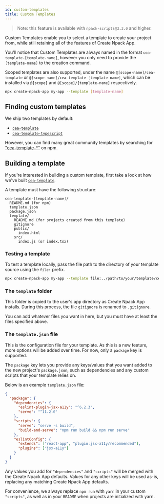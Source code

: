 ```yaml
---
id: custom-templates
title: Custom Templates
---
```


> Note: this feature is available with `npack-scripts@3.3.0` and higher.

Custom Templates enable you to select a template to create your project from, while still retaining all of the features of Create Npack App.

You'll notice that Custom Templates are always named in the format `cea-template-[template-name]`, however you only need to provide the `[template-name]` to the creation command.

Scoped templates are also supported, under the name `@[scope-name]/cea-template` or `@[scope-name]/cea-template-[template-name]`, which can be installed via `@[scope]` and `@[scope]/[template-name]` respectively.

```sh
npx create-npack-app my-app --template [template-name]
```

## Finding custom templates

We ship two templates by default:

- [`cea-template`](https://github.com/express-ts/create-npack-app/tree/master/packages/cea-template)
- [`cea-template-typescript`](https://github.com/express-ts/create-npack-app/tree/master/packages/cea-template-typescript)

However, you can find many great community templates by searching for ["cea-template-\*"](https://www.npmjs.com/search?q=cea-template-*) on npm.

## Building a template

If you're interested in building a custom template, first take a look at how we've built [`cea-template`](https://github.com/express-ts/create-npack-app/tree/master/packages/cea-template).

A template must have the following structure:

```
cea-template-[template-name]/
  README.md (for npm)
  template.json
  package.json
  template/
    README.md (for projects created from this template)
    gitignore
    public/
      index.html
    src/
      index.js (or index.tsx)
```

### Testing a template

To test a template locally, pass the file path to the directory of your template source using the `file:` prefix.

```sh
npx create-npack-app my-app --template file:../path/to/your/template/cea-template-[template-name]
```

### The `template` folder

This folder is copied to the user's app directory as Create Npack App installs. During this process, the file `gitignore` is renamed to `.gitignore`.

You can add whatever files you want in here, but you must have at least the files specified above.

### The `template.json` file

This is the configuration file for your template. As this is a new feature, more options will be added over time. For now, only a `package` key is supported.

The `package` key lets you provide any keys/values that you want added to the new project's `package.json`, such as dependencies and any custom scripts that your template relies on.

Below is an example `template.json` file:

```json
{
  "package": {
    "dependencies": {
      "eslint-plugin-jsx-a11y": "^6.2.3",
      "serve": "^11.2.0"
    },
    "scripts": {
      "serve": "serve -s build",
      "build-and-serve": "npm run build && npm run serve"
    },
    "eslintConfig": {
      "extends": ["react-app", "plugin:jsx-a11y/recommended"],
      "plugins": ["jsx-a11y"]
    }
  }
}
```

Any values you add for `"dependencies"` and `"scripts"` will be merged with the Create Npack App defaults. Values for any other keys will be used as-is, replacing any matching Create Npack App defaults.

For convenience, we always replace `npm run` with `yarn` in your custom `"scripts"`, as well as in your `README` when projects are initialized with yarn.
